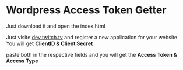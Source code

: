 <h1>Wordpress Access Token Getter</h1>
Just download it and open the index.html


Just visite
<a href="https://dev.twitch.tv/">dev.twitch.tv</a>
and register a new application for your website
<br>
You will get <strong>ClientID & Client Secret</strong>

paste both in the respective fields and you will get the <strong>Access Token & Access Type</strong>
